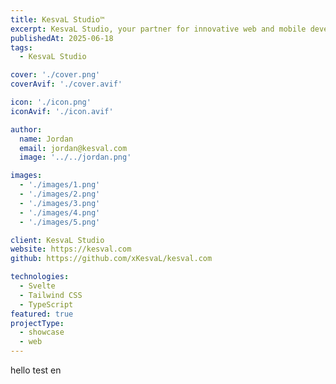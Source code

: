 ```yaml
---
title: KesvaL Studio™
excerpt: KesvaL Studio, your partner for innovative web and mobile development
publishedAt: 2025-06-18
tags:
  - KesvaL Studio

cover: './cover.png'
coverAvif: './cover.avif'

icon: './icon.png'
iconAvif: './icon.avif'

author:
  name: Jordan
  email: jordan@kesval.com
  image: '../../jordan.png'

images:
  - './images/1.png'
  - './images/2.png'
  - './images/3.png'
  - './images/4.png'
  - './images/5.png'

client: KesvaL Studio
website: https://kesval.com
github: https://github.com/xKesvaL/kesval.com

technologies:
  - Svelte
  - Tailwind CSS
  - TypeScript
featured: true
projectType:
  - showcase
  - web
---
```


hello test en